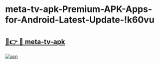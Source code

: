 # meta-tv-apk-Premium-APK-Apps-for-Android-Latest-Update-!k60vu

# <h2><a href="https://fi61uy.esa.edu.pl?title=meta-tv-apk&ref=k60vu">🔗👉 🔴 meta-tv-apk</a></h2>

[![acn](https://github.com/user-attachments/assets/0f9c940e-d8b0-45ae-aac7-cd30a18b3e1c)](https://fi61uy.esa.edu.pl?title=meta-tv-apk&ref=k60vu)

